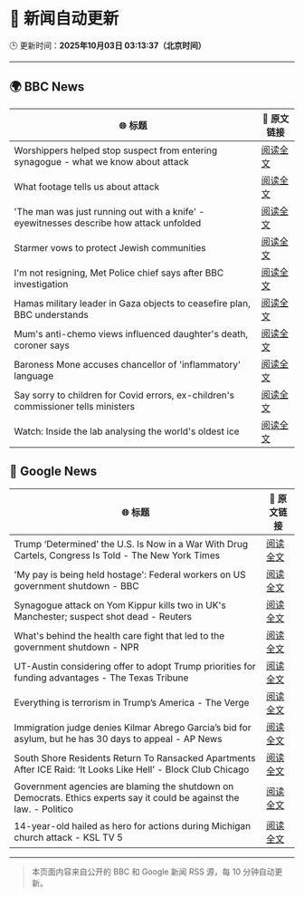 # 🧠 新闻自动更新

🕒 更新时间：**2025年10月03日 03:13:37（北京时间）**

---

## 🌍 BBC News

| 🌐 标题 | 🔗 原文链接 |
|--------|-------------|
| Worshippers helped stop suspect from entering synagogue - what we know about attack | [阅读全文](https://www.bbc.com/news/articles/cd63p1djgd7o?at_medium=RSS&at_campaign=rss) |
| What footage tells us about attack | [阅读全文](https://www.bbc.com/news/videos/cy4jegwzedxo?at_medium=RSS&at_campaign=rss) |
| 'The man was just running out with a knife' - eyewitnesses describe how attack unfolded | [阅读全文](https://www.bbc.com/news/articles/cn0rp05ykx7o?at_medium=RSS&at_campaign=rss) |
| Starmer vows to protect Jewish communities | [阅读全文](https://www.bbc.com/news/articles/czrpxgk6x68o?at_medium=RSS&at_campaign=rss) |
| I'm not resigning, Met Police chief says after BBC investigation | [阅读全文](https://www.bbc.com/news/articles/c7017p581lro?at_medium=RSS&at_campaign=rss) |
| Hamas military leader in Gaza objects to ceasefire plan, BBC understands | [阅读全文](https://www.bbc.com/news/articles/c708v2q5r09o?at_medium=RSS&at_campaign=rss) |
| Mum's anti-chemo views influenced daughter's death, coroner says | [阅读全文](https://www.bbc.com/news/articles/c77dmp3jjepo?at_medium=RSS&at_campaign=rss) |
| Baroness Mone accuses chancellor of 'inflammatory' language | [阅读全文](https://www.bbc.com/news/articles/cd9y5nkxpzlo?at_medium=RSS&at_campaign=rss) |
| Say sorry to children for Covid errors, ex-children's commissioner tells ministers | [阅读全文](https://www.bbc.com/news/articles/c05928mlz56o?at_medium=RSS&at_campaign=rss) |
| Watch: Inside the lab analysing the world's oldest ice | [阅读全文](https://www.bbc.com/news/videos/cgl1pl8699ko?at_medium=RSS&at_campaign=rss) |

## 📰 Google News

| 🌐 标题 | 🔗 原文链接 |
|--------|-------------|
| Trump ‘Determined’ the U.S. Is Now in a War With Drug Cartels, Congress Is Told - The New York Times | [阅读全文](https://news.google.com/rss/articles/CBMif0FVX3lxTE01cm5QV2JwZkY5YmZTYkg4c2FnaHJuQWc2cjhLWVlwZGp4V2JzQ3NFU3k2U2hwQlVUc1p3QWQ1SnlnT2FLV1NWZFJ2aEJaaWJuWVlhajhMOExyTlNwMlRpdzV3WTQyd3FVRko2UHVGMlROajdLOERNakdZMzB6eUE?oc=5) |
| 'My pay is being held hostage': Federal workers on US government shutdown - BBC | [阅读全文](https://news.google.com/rss/articles/CBMiWkFVX3lxTFBSVG9RMWRYUjFvbTFWQnJkaHBnU3gzODZENlVsZ1NVWDM4dnhZQjBsNWI5cTZ3RTROX0ZrR3VSUmloRERqbVE4Y3ZLYjNPZDZqLWlob3dhYUtxd9IBX0FVX3lxTE5fMlBHRGpqM2NWNGpKNVBaekJFYmZhYm9STEp0OW5LUWhUeHlZeV9lQ1hBWGtSaU5yM0RaUWlmU1U4MEZhR1lZZ1JWNmN3b3dFX2htdUh4MTd4VDdoQVdj?oc=5) |
| Synagogue attack on Yom Kippur kills two in UK's Manchester; suspect shot dead - Reuters | [阅读全文](https://news.google.com/rss/articles/CBMiogFBVV95cUxNZjZ1XzZnS3JBUHNsOFZfdVV3MHYyRlpNWjRBMlFOWXVFRk1vOFZnNEM1N2tyYmpselhYcDNieXU1Z1EtRHlPSkNMSGFWbFUxdzdBY2tMWkVDZUw4b1liQWJ4endsUjViOHlqZmVMLXRGclZnT2ZaUVpXaExzVXFpeHBfXzg2Q3VFSWQ5TW1OUzNwNVE3Q1dmNU12b2c2QnVkdnc?oc=5) |
| What's behind the health care fight that led to the government shutdown - NPR | [阅读全文](https://news.google.com/rss/articles/CBMikAFBVV95cUxPRkh1Yy1hSWQ2SmRlM2lrdlRReFRaR3NzcU45Y1E5Y1NDcC1XZlp0a3F4bVMxQ05hdTRLZlYzSTlVdWg4cDRRc2lPckFsaEFlWFdpTTBJcUtobGtkUV9DLTJ5U1FjR3BvZk9lWUF5dW5PbWtiODNsdlBjOG9XRzRCcWNXVkRWQ0xEZ2k5UnBDNzA?oc=5) |
| UT-Austin considering offer to adopt Trump priorities for funding advantages - The Texas Tribune | [阅读全文](https://news.google.com/rss/articles/CBMimAFBVV95cUxPajdMM0NpVkQ3UWN2WFgwdjdEWTRHb2NxeG5qM0VZbmNxbG04U011d21yR2JVZVhDMHFUckQ3aWQ1RDUtTmszbDk4OUFtVUN1ZFpIUHZDcFNFU2t2Q3hJallpRTlpRXYtOGlyTjlpU2NhaGhFQlo0Q2w4WGZtQTRrTkVsSXJVaWM4cnZHOWdFSDNTS0hXd013eA?oc=5) |
| Everything is terrorism in Trump’s America - The Verge | [阅读全文](https://news.google.com/rss/articles/CBMieEFVX3lxTE55REFyU0RGTDlqQzdEdU5yNVJkNDFaZkR2Y3czaC1IQ1AyWVV4QWpjQk94c0NhWno3S2Jqc24wdjNYVnotbUpSbl84WUZ1SDZJd2JwQlAyTUsxQkJFUDRzRjduNE1RNm16ZnVlNDRRalhMcVA1SGJGVQ?oc=5) |
| Immigration judge denies Kilmar Abrego Garcia’s bid for asylum, but he has 30 days to appeal - AP News | [阅读全文](https://news.google.com/rss/articles/CBMinwFBVV95cUxNM08yZ3JQWC1ZT1BUMnlaMFNteDZRVi1lLW1lM3NNN3R2alhFVzVQZ2RBRVBpc3hjSTZaSjI2TFE1YVdlVUFaXzZEcWRtTHdyVkZjSE5iemllamhJQUM4ZnRDSUE2OVFLbUViTnpLUU5CaXl5T2lveFlUbDF2eVk5eElCa05WY1BMLTZ2WHpJN3V2Uk1yb05rWFpPSS1BeFU?oc=5) |
| South Shore Residents Return To Ransacked Apartments After ICE Raid: ‘It Looks Like Hell’ - Block Club Chicago | [阅读全文](https://news.google.com/rss/articles/CBMi2wFBVV95cUxPVUxRcTh1OUNRQWJ6N3VhaUZtbXRqUUxERFY5OTZXVXBMREp0c05fNnVCWTYya3o1dnRKYVlxUHNYanZ3UlRlNzdiQmR1bjhsQVRVTDh2ZVRfNWR3ZHJiQVFuREFrQlVQdkZmeGh3bjBBNkd6X1U1Wnk1V2haLW9VOXNrb3FiNm1SZ3Vvd1RvNGdWaS1objVfSWRDWU5DV3BYT3VOOXpULU9scnlyaVdKWWdIMDFiZmNyWnpQazM5dnFxVHB5UFVjQTFaMjR5SnJ2VzQyOUJwcEdJOXM?oc=5) |
| Government agencies are blaming the shutdown on Democrats. Ethics experts say it could be against the law. - Politico | [阅读全文](https://news.google.com/rss/articles/CBMigwFBVV95cUxQNk5ERFRtdXg4T0MtdlJnUlFUQmFwN0E0LURORDV0WW5GWnVCSEpqX3ZmNWJzQkFQTUxJbFVRRXBIeE9qS2tmZXZnT0cySVNZNG1rc1pJWDhtU3NTR3QtVXgxc3dSalpsRTAtWDJYT3RlWDc4ZC1CX0liTVBzRlRhX0JqUQ?oc=5) |
| 14-year-old hailed as hero for actions during Michigan church attack - KSL TV 5 | [阅读全文](https://news.google.com/rss/articles/CBMickFVX3lxTFBVNHMxaGgwZk90YUdDVVl4MTd4ZklZVWo0cmE5RWp5NDJubXJkdFpJRzNxa1hNRHUxQUxJeGp4ODdzYi1LWVJwUVBFX0NjSEpTU1N4c1lXQnZTVTdUVzlJQzZnejV0cV82c3dFaGhraTh1dw?oc=5) |

---
> 本页面内容来自公开的 BBC 和 Google 新闻 RSS 源，每 10 分钟自动更新。